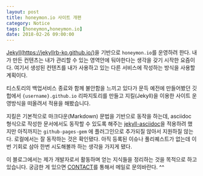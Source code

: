 ```yaml
---
layout: post
title: honeymon.io 사이트 개편
category: Notice
tags: [honeymon,honeymon.io]
date: 2018-02-26 09:00:00
---
```


[Jekyll(https://jekyllrb-ko.github.io/)](https://jekyllrb-ko.github.io/)을 기반으로 `honeymon.io`를 운영하려 한다. 내가 만든 컨텐츠는 내가 관리할 수 있는 영역안에 둬야한다는 생각을 갖기 시작한 요즘이다. 여기서 생성된 컨텐츠를 내가 사용하고 있는 다른 서비스에 작성하는 방식을 사용할 계획이다.

티스토리의 백업서비스 종료와 함께 불안함을 느끼고 있다가 문득 예전에 만들어봤던 깃헙에서 ``{username}.github.io`` 리파지토리를 만들고 지킬(Jekyll)을 이용한 사이트 운영방식을 떠올려서 적용을 해봤습니다.

지킬은 기본적으로 마크다운(Markdown) 문법을 기반으로 동작을 하는데, asciidoc 형식으로 작성한 문서에서도 동작할 수 있도록 해주는 [jekyll-asciidoc](https://github.com/asciidoctor/jekyll-asciidoc)을 적용하려 했지만 아직까지는 `github-pages-gem` 에 플러그인으로 추가되질 않아서 지원하질 않는다. 로컬에서는 잘 동작하는 것은 확인됐다. 아직 등록된 이슈나 풀리퀘스트가 없는데 이번 기회로 삼아 한번 시도해볼까 하는 생각을 가지게 됐다.

이 블로그에서는 제가 개발자로서 활동하며 얻는 지식들을 정리하는 것을 목적으로 하고 있습니다. 궁금한 게 있으면 [CONTACT](/contact)를 통해서 메일로 문의바란다. ^^
